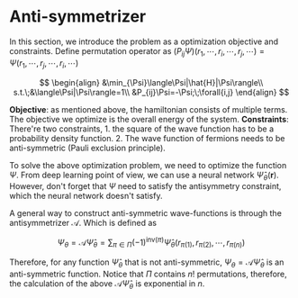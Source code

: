 # Anti-symmetrizer


In this section, we introduce the problem as a optimization objective and constraints.
Define permutation operator as $(P_{ij}\Psi)(r_1,\cdots,r_i,\cdots,r_j,\cdots)=\Psi(r_1,\cdots,r_j,\cdots,r_i,\cdots)$

$$
\begin{align}
&\min_{\Psi}\langle\Psi|\hat{H}|\Psi\rangle\\
s.t.\;&\langle\Psi|\Psi\rangle=1\\
&P_{ij}\Psi=-\Psi;\;\forall{i,j}
\end{align}
$$

**Objective**: as mentioned above, the hamiltonian consists of multiple terms. The objective we optimize is the overall energy of the system.
**Constraints**: There're two constraints, 1. the square of the wave function has to be a probability density function. 2. The wave function of fermions needs to be anti-symmetric (Pauli exclusion principle).

<!-- ### Anti-symmetry Constraint -->

To solve the above optimization problem, we need to optimize the function $\Psi$. From deep learning point of view, we can use a neural network $\hat{\Psi}_\theta(\boldsymbol{r})$. However, don't forget that $\Psi$ need to satisfy the antisymmetry constraint, which the neural network doesn't satisfy.

A general way to construct anti-symmetric wave-functions is through the antisymmetrizer $\mathcal{A}$. Which is defined as 

$$
\Psi_\theta=\mathcal{A}\hat{\Psi}_\theta=\sum_{\pi\in\Pi}(-1)^{\mathrm{inv}(\pi)}\hat{\Psi}_\theta(r_{\pi(1)},r_{\pi(2)},\cdots,r_{\pi(n)})
$$

Therefore, for any function $\hat{\Psi}_\theta$ that is not anti-symmetric, $\Psi_\theta=\mathcal{A}\hat{\Psi}_\theta$ is an anti-symmetric function. Notice that $\Pi$ contains $n!$ permutations, therefore, the calculation of the above $\mathcal{A}\hat{\Psi}_\theta$ is exponential in $n$. 